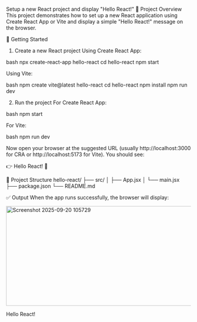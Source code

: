 Setup a new React project and display "Hello React!"
📌 Project Overview
This project demonstrates how to set up a new React application using Create React App or Vite and display a simple "Hello React!" message on the browser.

🚀 Getting Started
1. Create a new React project
Using Create React App:

bash npx create-react-app hello-react cd hello-react npm start

Using Vite:

bash npm create vite@latest hello-react cd hello-react npm install npm run dev

2. Run the project
For Create React App:

bash npm start

For Vite:

bash npm run dev

Now open your browser at the suggested URL (usually http://localhost:3000 for CRA or http://localhost:5173 for Vite). You should see:

👉 Hello React! 🎉

📂 Project Structure
hello-react/ ├── src/ │ ├── App.jsx │ └── main.jsx ├── package.json └── README.md

✅ Output
When the app runs successfully, the browser will display:





<img width="526" height="271" alt="Screenshot 2025-09-20 105729" src="https://github.com/user-attachments/assets/1153fda3-6795-47d5-b8f5-3e6802a3f085" />




Hello React! 
